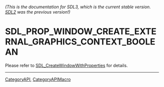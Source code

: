 ###### (This is the documentation for SDL3, which is the current stable version. [SDL2](https://wiki.libsdl.org/SDL2/) was the previous version!)
# SDL_PROP_WINDOW_CREATE_EXTERNAL_GRAPHICS_CONTEXT_BOOLEAN

Please refer to [SDL_CreateWindowWithProperties](SDL_CreateWindowWithProperties) for details.

----
[CategoryAPI](CategoryAPI), [CategoryAPIMacro](CategoryAPIMacro)

